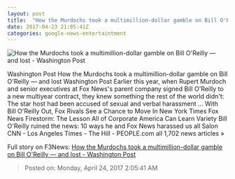 ```yaml
---
layout: post
title:  "How the Murdochs took a multimillion-dollar gamble on Bill O'Reilly — and lost - Washington Post"
date: 2017-04-23 21:05:41Z
categories: google-news-entertaintment
---
```


![How the Murdochs took a multimillion-dollar gamble on Bill O'Reilly — and lost - Washington Post](https://img.washingtonpost.com/rf/image_1484w/2010-2019/WashingtonPost/2017/04/21/Style/Images/AFP_8H78E.jpg)

Washington Post How the Murdochs took a multimillion-dollar gamble on Bill O'Reilly — and lost Washington Post Earlier this year, when Rupert Murdoch and senior executives at Fox News's parent company signed Bill O'Reilly to a new multiyear contract, they knew something the rest of the world didn't: The star host had been accused of sexual and verbal harassment ... With Bill O'Reilly Out, Fox Rivals See a Chance to Move In New York Times Fox News Firestorm: The Lesson All of Corporate America Can Learn Variety Bill O'Reilly ruined the news: 10 ways he and Fox News harassed us all Salon CNN - Los Angeles Times - The Hill - PEOPLE.com all 1,702 news articles »


Full story on F3News: [How the Murdochs took a multimillion-dollar gamble on Bill O'Reilly — and lost - Washington Post](http://www.f3nws.com/n/RMyYzC)

> Posted on: Monday, April 24, 2017 2:05:41 AM
